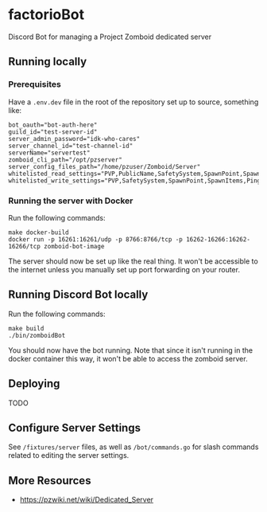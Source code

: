 # factorioBot
Discord Bot for managing a Project Zomboid dedicated server

## Running locally

### Prerequisites

Have a `.env.dev` file in the root of the repository set up to source, something like:
```
bot_oauth="bot-auth-here"
guild_id="test-server-id"
server_admin_password="idk-who-cares"
server_channel_id="test-channel-id"
serverName="servertest"
zomboid_cli_path="/opt/pzserver"
server_config_files_path="/home/pzuser/Zomboid/Server"
whitelisted_read_settings="PVP,PublicName,SafetySystem,SpawnPoint,SpawnItems,Password,PingLimit"
whitelisted_write_settings="PVP,SafetySystem,SpawnPoint,SpawnItems,PingLimit"
```

### Running the server with Docker
Run the following commands:
```
make docker-build
docker run -p 16261:16261/udp -p 8766:8766/tcp -p 16262-16266:16262-16266/tcp zomboid-bot-image
```

The server should now be set up like the real thing. It won't be accessible to the internet unless you manually set up port forwarding on your router.

## Running Discord Bot locally
Run the following commands:
```
make build
./bin/zomboidBot
```

You should now have the bot running. Note that since it isn't running in the docker container this way, it won't be able to access the zomboid server.

## Deploying

TODO

## Configure Server Settings

See `/fixtures/server` files, as well as `/bot/commands.go` for slash commands related to editing the server settings.


## More Resources

- https://pzwiki.net/wiki/Dedicated_Server
